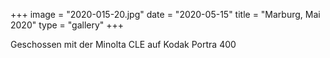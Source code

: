 +++
image = "2020-015-20.jpg"
date = "2020-05-15"
title = "Marburg, Mai 2020"
type = "gallery"
+++

Geschossen mit der Minolta CLE auf Kodak Portra 400

